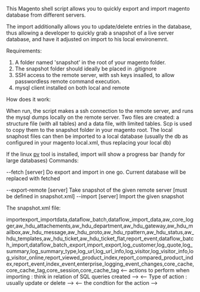 This Magento shell script allows you to quickly export and import magento database from different servers.

The import additionally allows you to update/delete entries in the database, thus allowing a developer to quickly grab a snapshot of a live server database,
and have it adjusted on import to his local environemnt.

Requirements:

1. A folder named 'snapshot' in the root of your magento folder.
2. The snapshot folder should ideally be placed in .gitignore
3. SSH access to the remote server, with ssh keys insalled, to allow passwordless remote command execution.
4. mysql client installed on both local and remote

How does it work:

When run, the script makes a ssh connection to the remote server, and runs the mysql dumps locally on the remote server.
Two files are created: a structure file (with all tables) and a data file, with limited tables.
Scp is used to copy them to the snapshot folder in your magento root.
The local snaphost files can then be imported to a local database (usually the db as configured in your magento local.xml, thus replacing your local db)

If the linux [pv](http://linux.die.net/man/1/pv) tool is installed, import will show a progress bar (handy for large databases)
Commands:

--fetch [server] Do export and import in one go.  Current database will be replaced with fetched 
  
--export-remote [server]  Take snapshot of the given remote server [must be defined in snapshot.xml]
--import [server] Import the given snapshot


The snapshot.xml file:

<snapshots>
<!-- an example snapshot form a live server -->
    <live> <!-- The remote server name to use in commands - usually live, uat, staging, but can be anything -->
        <connection> <!-- The remote server database and ssh connection details. SSH keys would ideally be installed -->
                 <host><![CDATA[]]></host>
                 <ssh_port><![CDATA[]]></ssh_port>
                 <ssh_username><![CDATA[]]></ssh_username>
                 <db_username><![CDATA[]]></db_username>
                 <db_password><![CDATA[]]></db_password>
                 <dbname><![CDATA[]]></dbname>
        </connection>
        <structure> <!-- tables to ignore when dumping data -->
            <ignore_tables>importexport_importdata,dataflow_batch,dataflow_import_data,aw_core_logger,aw_hdu_attachements,aw_hdu_department,aw_hdu_gateway,aw_hdu_mailbox,aw_hdu_message,aw_hdu_proto,aw_hdu_rpattern,aw_hdu_status,aw_hdu_templates,aw_hdu_ticket,aw_hdu_ticket_flat,report_event,dataflow_batch_import,dataflow_batch_export,import_export,log_customer,log_quote,log_summary,log_summary_type,log_url,log_url_info,log_visitor,log_visitor_info,log_visitor_online,report_viewed_product_index,report_compared_product_index,report_event,index_event,enterprise_logging_event_changes,core_cache,core_cache_tag,core_session,core_cache_tag</ignore_tables>
        </structure>
        <import> <-- actions to perform when importing : think in relation of SQL queries created -->
            <core_config_data> <!-- the table to perform the actoon on -->   
                <update> <-- Type of action : usually update or delete -->
                    <where> <-- the condtion for the action -->
                        <field><![CDATA[path]]></field>
                        <value><![CDATA[web/secure/use_in_frontend]]></value>
                    </where>
                    <set> <!-- the change data -->
                        <field><![CDATA[value]]></field>
                        <value><![CDATA[0]]></value>
                    </set>
                </update>
	</import>
   </live>

